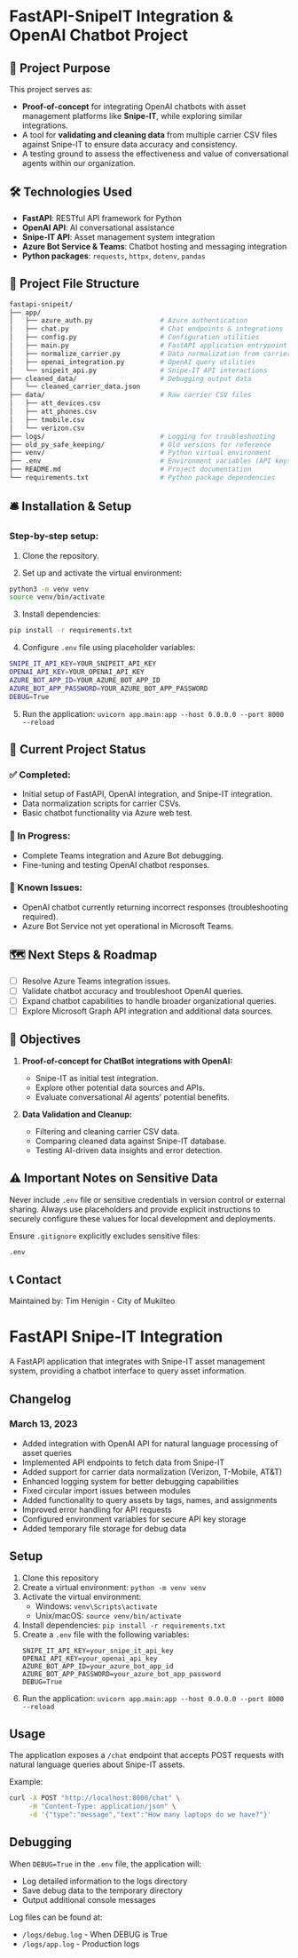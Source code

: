 # FastAPI-SnipeIT Integration & OpenAI Chatbot Project

## 🚀 Project Purpose

This project serves as:

- **Proof-of-concept** for integrating OpenAI chatbots with asset management platforms like **Snipe-IT**, while exploring similar integrations.
- A tool for **validating and cleaning data** from multiple carrier CSV files against Snipe-IT to ensure data accuracy and consistency.
- A testing ground to assess the effectiveness and value of conversational agents within our organization.

## 🛠️ Technologies Used

- **FastAPI**: RESTful API framework for Python
- **OpenAI API**: AI conversational assistance
- **Snipe-IT API**: Asset management system integration
- **Azure Bot Service & Teams**: Chatbot hosting and messaging integration
- **Python packages**: `requests`, `httpx`, `dotenv`, `pandas`

## 📁 Project File Structure

```bash
fastapi-snipeit/
├── app/
│   ├── azure_auth.py                 # Azure authentication
│   ├── chat.py                       # Chat endpoints & integrations
│   ├── config.py                     # Configuration utilities
│   ├── main.py                       # FastAPI application entrypoint
│   ├── normalize_carrier.py          # Data normalization from carrier CSV files
│   ├── openai_integration.py         # OpenAI query utilities
│   └── snipeit_api.py                # Snipe-IT API interactions
├── cleaned_data/                     # Debugging output data
│   └── cleaned_carrier_data.json
├── data/                             # Raw carrier CSV files
│   ├── att_devices.csv
│   ├── att_phones.csv
│   ├── tmobile.csv
│   └── verizon.csv
├── logs/                             # Logging for troubleshooting
├── old_py_safe_keeping/              # Old versions for reference
├── venv/                             # Python virtual environment
├── .env                              # Environment variables (API keys, sensitive info)
├── README.md                         # Project documentation
└── requirements.txt                  # Python package dependencies
```

## 🛎️ Installation & Setup

### Step-by-step setup:

1. Clone the repository.

2. Set up and activate the virtual environment:

```bash
python3 -m venv venv
source venv/bin/activate
```

3. Install dependencies:

```bash
pip install -r requirements.txt
```

4. Configure `.env` file using placeholder variables:

```bash
SNIPE_IT_API_KEY=YOUR_SNIPEIT_API_KEY
OPENAI_API_KEY=YOUR_OPENAI_API_KEY
AZURE_BOT_APP_ID=YOUR_AZURE_BOT_APP_ID
AZURE_BOT_APP_PASSWORD=YOUR_AZURE_BOT_APP_PASSWORD
DEBUG=True
```

5. Run the application: `uvicorn app.main:app --host 0.0.0.0 --port 8000 --reload`

## 🔎 Current Project Status

### ✅ Completed:

- Initial setup of FastAPI, OpenAI integration, and Snipe-IT integration.
- Data normalization scripts for carrier CSVs.
- Basic chatbot functionality via Azure web test.

### 🚧 In Progress:

- Complete Teams integration and Azure Bot debugging.
- Fine-tuning and testing OpenAI chatbot responses.

### 🐞 Known Issues:

- OpenAI chatbot currently returning incorrect responses (troubleshooting required).
- Azure Bot Service not yet operational in Microsoft Teams.

## 🗺️ Next Steps & Roadmap

- [ ] Resolve Azure Teams integration issues.
- [ ] Validate chatbot accuracy and troubleshoot OpenAI queries.
- [ ] Expand chatbot capabilities to handle broader organizational queries.
- [ ] Explore Microsoft Graph API integration and additional data sources.

## 🎯 Objectives

1. **Proof-of-concept for ChatBot integrations with OpenAI:**
   - Snipe-IT as initial test integration.
   - Explore other potential data sources and APIs.
   - Evaluate conversational AI agents' potential benefits.

2. **Data Validation and Cleanup:**
   - Filtering and cleaning carrier CSV data.
   - Comparing cleaned data against Snipe-IT database.
   - Testing AI-driven data insights and error detection.

## ⚠️ Important Notes on Sensitive Data

Never include `.env` file or sensitive credentials in version control or external sharing. Always use placeholders and provide explicit instructions to securely configure these values for local development and deployments.

Ensure `.gitignore` explicitly excludes sensitive files:

```bash
.env
```

## 📞 Contact

Maintained by: Tim Henigin - City of Mukilteo

# FastAPI Snipe-IT Integration

A FastAPI application that integrates with Snipe-IT asset management system, providing a chatbot interface to query asset information.

## Changelog

### March 13, 2023

- Added integration with OpenAI API for natural language processing of asset queries
- Implemented API endpoints to fetch data from Snipe-IT
- Added support for carrier data normalization (Verizon, T-Mobile, AT&T)
- Enhanced logging system for better debugging capabilities
- Fixed circular import issues between modules
- Added functionality to query assets by tags, names, and assignments
- Improved error handling for API requests
- Configured environment variables for secure API key storage
- Added temporary file storage for debug data

## Setup

1. Clone this repository
2. Create a virtual environment: `python -m venv venv`
3. Activate the virtual environment:
   - Windows: `venv\Scripts\activate`
   - Unix/macOS: `source venv/bin/activate`
4. Install dependencies: `pip install -r requirements.txt`
5. Create a `.env` file with the following variables:
   ```
   SNIPE_IT_API_KEY=your_snipe_it_api_key
   OPENAI_API_KEY=your_openai_api_key
   AZURE_BOT_APP_ID=your_azure_bot_app_id
   AZURE_BOT_APP_PASSWORD=your_azure_bot_app_password
   DEBUG=True
   ```
6. Run the application: `uvicorn app.main:app --host 0.0.0.0 --port 8000 --reload`

## Usage

The application exposes a `/chat` endpoint that accepts POST requests with natural language queries about Snipe-IT assets.

Example:
```bash
curl -X POST "http://localhost:8000/chat" \
     -H "Content-Type: application/json" \
     -d '{"type":"message","text":"How many laptops do we have?"}'
```

## Debugging

When `DEBUG=True` in the `.env` file, the application will:
- Log detailed information to the logs directory
- Save debug data to the temporary directory
- Output additional console messages

Log files can be found at:
- `/logs/debug.log` - When DEBUG is True
- `/logs/app.log` - Production logs
